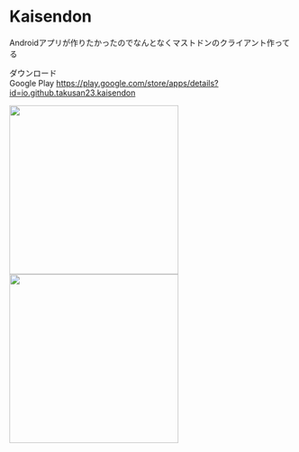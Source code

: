 # Kaisendon

Androidアプリが作りたかったのでなんとなくマストドンのクライアント作ってる

ダウンロード <br>
Google Play
https://play.google.com/store/apps/details?id=io.github.takusan23.kaisendon

<img src="https://github.com/takusan23/Kaisendon/wiki/images/custom_menu/custom_menu1.png" width="300"><img src="https://github.com/takusan23/Kaisendon/wiki/images/misskey/misskey_3.png" width="300">
